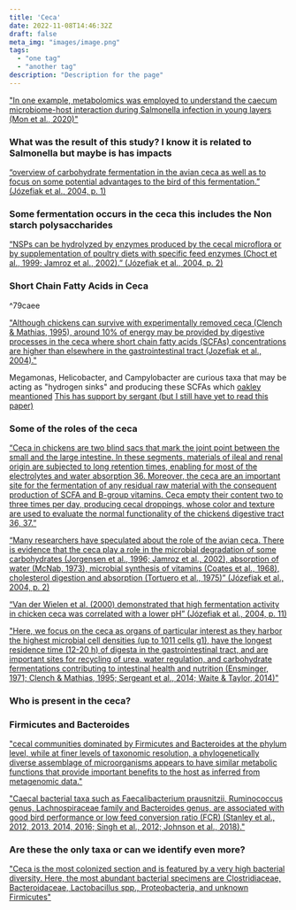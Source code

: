 ```yaml
---
title: 'Ceca'
date: 2022-11-08T14:46:32Z
draft: false
meta_img: "images/image.png"
tags:
  - "one tag"
  - "another tag"
description: "Description for the page"
---
```


["In one example, metabolomics was employed to understand the caecum microbiome-host interaction during Salmonella infection in young layers (Mon et al., 2020)" ](/citations/dehauOmicsTechnologiesPoultry2022/)

### What was the result of this study? I know it is related to Salmonella but maybe is has impacts

[“overview of carbohydrate fermentation in the avian ceca as well as to focus on some potential advantages to the bird of this fermentation.” (Józefiak et al., 2004, p. 1)](/citations/jozefiakCarbohydrateFermentationAvian2004/)

### Some fermentation occurs in the ceca this includes the Non starch polysaccharides 

[“NSPs can be hydrolyzed by enzymes produced by the cecal microflora or by supplementation of poultry diets with specific feed enzymes (Choct et al., 1999; Jamroz et al., 2002).” (Józefiak et al., 2004, p. 2) ](/citations/jozefiakCarbohydrateFermentationAvian2004/)


<a id="^79caee"></a>
### Short Chain Fatty Acids in Ceca

^79caee

["Although chickens can survive with experimentally removed ceca (Clench & Mathias, 1995), around 10% of energy may be provided by digestive processes in the ceca where short chain fatty acids (SCFAs) concentrations are higher than elsewhere in the gastrointestinal tract (Jozefiak et al., 2004)."](/citations/oakleyChickenGastrointestinalMicrobiome2014#^3ffd99)

Megamonas, Helicobacter, and Campylobacter are curious taxa that may be acting as "hydrogen sinks" and producing these SCFAs which [oakley meantioned](/citations/oakleyChickenGastrointestinalMicrobiome2014#^e08c18)
[This has support by sergant (but I still have yet to read this paper)](/citations/sergeantExtensiveMicrobialFunctional2014)


### Some of the roles of the ceca

[“Ceca in chickens are two blind sacs that mark the joint point between the small and the large intestine. In these segments, materials of ileal and renal origin are subjected to long retention times, enabling for most of the electrolytes and water absorption 36. Moreover, the ceca are an important site for the fermentation of any residual raw material with the consequent production of SCFA and B-group vitamins. Ceca empty their content two to three times per day, producing cecal droppings, whose color and texture are used to evaluate the normal functionality of the chickenś digestive tract 36, 37.”](/citations/tiloccaEffectsDietsDifferent2019#^18c971)

[“Many researchers have speculated about the role of the avian ceca. There is evidence that the ceca play a role in the microbial degradation of some carbohydrates (Jorgensen et al., 1996; Jamroz et al., 2002), absorption of water (McNab, 1973), microbial synthesis of vitamins (Coates et al., 1968), cholesterol digestion and absorption (Tortuero et al., 1975)” (Józefiak et al., 2004, p. 2)](/citations/jozefiakCarbohydrateFermentationAvian2004/)

[“Van der Wielen et al. (2000) demonstrated that high fermentation activity in chicken ceca was correlated with a lower pH” (Józefiak et al., 2004, p. 11)](/citations/jozefiakCarbohydrateFermentationAvian2004/)

["Here, we focus on the ceca as organs of particular interest as they harbor the highest microbial cell densities (up to 1011 cells g1), have the longest residence time (12-20 h) of digesta in the gastrointestinal tract, and are important sites for recycling of urea, water regulation, and carbohydrate fermentations contributing to intestinal health and nutrition (Ensminger, 1971; Clench & Mathias, 1995; Sergeant et al., 2014; Waite & Taylor, 2014)"](/citations/oakleyChickenGastrointestinalMicrobiome2014#^028138)

### Who is present in the ceca?

### Firmicutes and Bacteroides

["cecal communities dominated by Firmicutes and Bacteroides at the phylum level, while at finer levels of taxonomic resolution, a phylogenetically diverse assemblage of microorganisms appears to have similar metabolic functions that provide important benefits to the host as inferred from metagenomic data."](/citations/oakleyChickenGastrointestinalMicrobiome2014#^591b5e)

["Caecal bacterial taxa such as Faecalibacterium prausnitzii, Ruminococcus genus, Lachnospiraceae family and Bacteroides genus, are associated with good bird performance or low feed conversion ratio (FCR) (Stanley et al., 2012, 2013, 2014, 2016; Singh et al., 2012; Johnson et al., 2018)."](/citations/dehauomicstechnologiespoultry2022/#^f77bd9)

### Are these the only taxa or can we identify even more?

["Ceca is the most colonized section and is featured by a very high bacterial diversity. Here, the most abundant bacterial specimens are Clostridiaceae, Bacteroidaceae, Lactobacillus spp., Proteobacteria, and unknown Firmicutes"](/citations/tiloccaEffectsDietsDifferent2019#^52c1e4)
